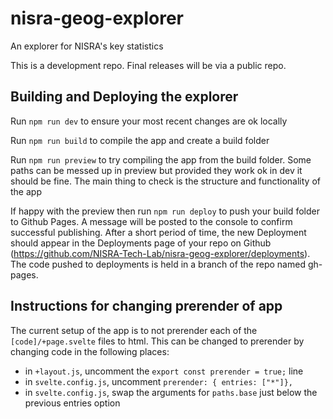 # nisra-geog-explorer
An explorer for NISRA's key statistics

This is a development repo. Final releases will be via a public repo.

## Building and Deploying the explorer

Run `npm run dev` to ensure your most recent changes are ok locally

Run `npm run build` to compile the app and create a build folder

Run `npm run preview` to try compiling the app from the build folder. Some paths can be messed up in preview but provided they work ok in dev it should be fine. The main thing to check is the structure and functionality of the app

If happy with the preview then run `npm run deploy` to push your build folder to Github Pages. A message will be posted to the console to confirm successful publishing. After a short period of time, the new Deployment should appear in the Deployments page of your repo on Github (https://github.com/NISRA-Tech-Lab/nisra-geog-explorer/deployments). The code pushed to deployments is held in a branch of the repo named gh-pages.
## Instructions for changing prerender of app

The current setup of the app is to not prerender each of the `[code]/+page.svelte` files to html. This can be changed to prerender by changing code in the following places:

- in `+layout.js`, uncomment the `export const prerender = true;` line
- in `svelte.config.js`, uncomment `prerender: { entries: ["*"]},`
- in `svelte.config.js`, swap the arguments for `paths.base` just below the previous entries option


